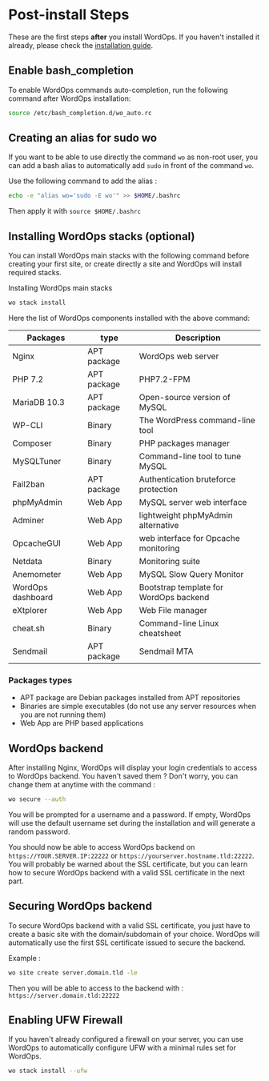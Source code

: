 # Post-install Steps

These are the first steps **after** you install WordOps. If you haven't installed it already, please check the [installation guide](installation-guide.md).

## Enable bash_completion

To enable WordOps commands auto-completion, run the following command after WordOps installation:

```bash
source /etc/bash_completion.d/wo_auto.rc
```

## Creating an alias for sudo wo

If you want to be able to use directly the command `wo` as non-root user, you can add a bash alias to automatically add `sudo` in front of the command `wo`.

Use the following command to add the alias :

```bash
echo -e "alias wo='sudo -E wo'" >> $HOME/.bashrc
```

Then apply it with `source $HOME/.bashrc`


## Installing WordOps stacks (optional)

You can install WordOps main stacks with the following command before creating your first site, or create directly a site and WordOps will install required stacks.

Installing WordOps main stacks

```bash
wo stack install
```

<asciinema-player src="/images/stackinstall.cast" autoplay loop cols="125" rows="30"></asciinema-player>

Here the list of WordOps components installed with the above command:

| Packages          | type        | Description                            |
| ----------------- | ----------- | -------------------------------------- |
| Nginx             | APT package | WordOps web server                     |
| PHP 7.2           | APT package | PHP7.2-FPM                             |
| MariaDB 10.3      | APT package | Open-source version of MySQL           |
| WP-CLI            | Binary      | The WordPress command-line tool        |
| Composer          | Binary      | PHP packages manager                   |
| MySQLTuner        | Binary      | Command-line tool to tune MySQL        |
| Fail2ban          | APT package | Authentication bruteforce protection   |
| phpMyAdmin        | Web App     | MySQL server web interface             |
| Adminer           | Web App     | lightweight phpMyAdmin alternative     |
| OpcacheGUI        | Web App     | web interface for Opcache monitoring   |
| Netdata           | Binary      | Monitoring suite                       |
| Anemometer        | Web App     | MySQL Slow Query Monitor               |
| WordOps dashboard | Web App     | Bootstrap template for WordOps backend |
| eXtplorer         | Web App     | Web File manager                       |
| cheat.sh          | Binary      | Command-line Linux cheatsheet          |
| Sendmail          | APT package | Sendmail MTA                           |

### Packages types

- APT package are Debian packages installed from APT repositories
- Binaries are simple executables (do not use any server resources when you are not running them)
- Web App are PHP based applications

## WordOps backend

After installing Nginx, WordOps will display your login credentials to access to WordOps backend.
You haven't saved them ? Don't worry, you can change them at anytime with the command :

```bash
wo secure --auth
```

You will be prompted for a username and a password. If empty, WordOps will use the default username set during the installation and will generate a random password.

You should now be able to access WordOps backend on `https://YOUR.SERVER.IP:22222` or `https://yourserver.hostname.tld:22222`. You will probably be warned about the SSL certificate, but you can learn how to secure WordOps backend with a valid SSL certificate in the next part.

## Securing WordOps backend

To secure WordOps backend with a valid SSL certificate, you just have to create a basic site with the domain/subdomain of your choice. WordOps will automatically use the first SSL certificate issued to secure the backend.

Example :

```bash
wo site create server.domain.tld -le
```

Then you will be able to access to the backend with : `https://server.domain.tld:22222`

## Enabling UFW Firewall

If you haven't already configured a firewall on your server, you can use WordOps to automatically configure UFW with a minimal rules set for WordOps.

```bash
wo stack install --ufw
```
